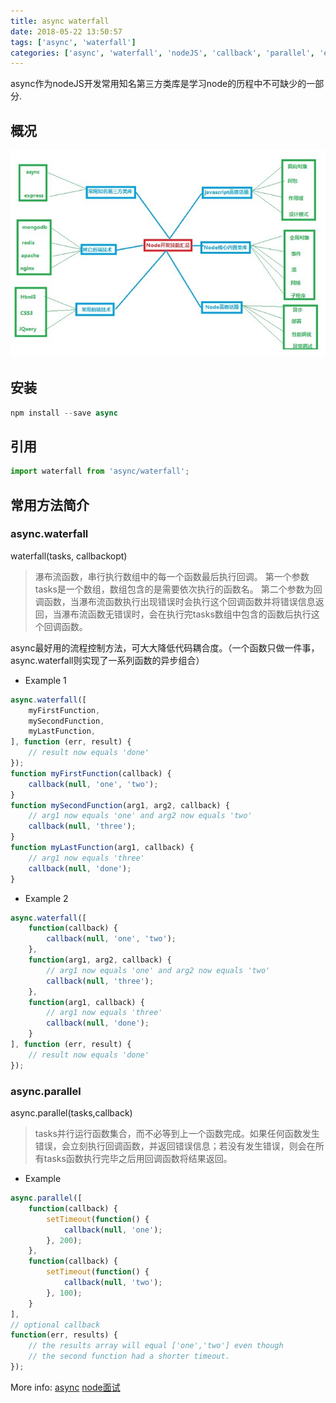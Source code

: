 ```yaml
---
title: async waterfall
date: 2018-05-22 13:50:57
tags: ['async', 'waterfall']
categories: ['async', 'waterfall', 'nodeJS', 'callback', 'parallel', 'eachSeries']
---
```


async作为nodeJS开发常用知名第三方类库是学习node的历程中不可缺少的一部分.

## 概况
![node知识框架图](https://github.com/lydiali9/Blog/blob/master/lydiali9.github.com/images/node.png?raw=true)

## 安装

```javascript
npm install --save async
```

## 引用

```javascript
import waterfall from 'async/waterfall';
```

## 常用方法简介

### async.waterfall

waterfall(tasks, callbackopt)

>瀑布流函数，串行执行数组中的每一个函数最后执行回调。
第一个参数tasks是一个数组，数组包含的是需要依次执行的函数名。
第二个参数为回调函数，当瀑布流函数执行出现错误时会执行这个回调函数并将错误信息返回，当瀑布流函数无错误时，会在执行完tasks数组中包含的函数后执行这个回调函数。

async最好用的流程控制方法，可大大降低代码耦合度。（一个函数只做一件事，async.waterfall则实现了一系列函数的异步组合）

* Example 1

```javascript
async.waterfall([
    myFirstFunction,
    mySecondFunction,
    myLastFunction,
], function (err, result) {
    // result now equals 'done'
});
function myFirstFunction(callback) {
    callback(null, 'one', 'two');
}
function mySecondFunction(arg1, arg2, callback) {
    // arg1 now equals 'one' and arg2 now equals 'two'
    callback(null, 'three');
}
function myLastFunction(arg1, callback) {
    // arg1 now equals 'three'
    callback(null, 'done');
}
```

* Example 2

```javascript
async.waterfall([
    function(callback) {
        callback(null, 'one', 'two');
    },
    function(arg1, arg2, callback) {
        // arg1 now equals 'one' and arg2 now equals 'two'
        callback(null, 'three');
    },
    function(arg1, callback) {
        // arg1 now equals 'three'
        callback(null, 'done');
    }
], function (err, result) {
    // result now equals 'done'
});
```

### async.parallel

async.parallel(tasks,callback)

> tasks并行运行函数集合，而不必等到上一个函数完成。如果任何函数发生错误，会立刻执行回调函数，并返回错误信息；若没有发生错误，则会在所有tasks函数执行完毕之后用回调函数将结果返回。

* Example

```javascript
async.parallel([
    function(callback) {
        setTimeout(function() {
            callback(null, 'one');
        }, 200);
    },
    function(callback) {
        setTimeout(function() {
            callback(null, 'two');
        }, 100);
    }
],
// optional callback
function(err, results) {
    // the results array will equal ['one','two'] even though
    // the second function had a shorter timeout.
});
```

More info: 
[async](https://caolan.github.io/async/docs.html#)
[node面试](https://github.com/jimuyouyou/node-interview-questions)